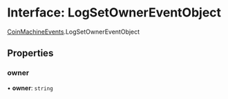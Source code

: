 # Interface: LogSetOwnerEventObject

[CoinMachineEvents](../modules/CoinMachineEvents.md).LogSetOwnerEventObject

## Properties

### owner

• **owner**: `string`
